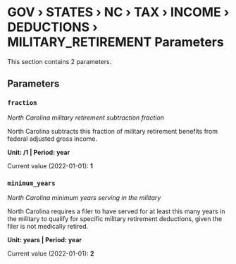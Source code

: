 # GOV › STATES › NC › TAX › INCOME › DEDUCTIONS › MILITARY_RETIREMENT Parameters

This section contains 2 parameters.

## Parameters

### `fraction`
*North Carolina military retirement subtraction fraction*

North Carolina subtracts this fraction of military retirement benefits from federal adjusted gross income.

**Unit: /1 | Period: year**

Current value (2022-01-01): **1**


### `minimum_years`
*North Carolina minimum years serving in the military*

North Carolina requires a filer to have served for at least this many years in the military to qualify for specific military retirement deductions, given the filer is not medically retired.

**Unit: years | Period: year**

Current value (2022-01-01): **2**

